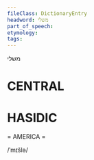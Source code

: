 ```yaml
---
fileClass: DictionaryEntry
headword: משלי
part_of_speech: 
etymology: 
tags: 
---
```

משלי

CENTRAL
========

HASIDIC
=======
= AMERICA = 

/ˈmɪšlə/